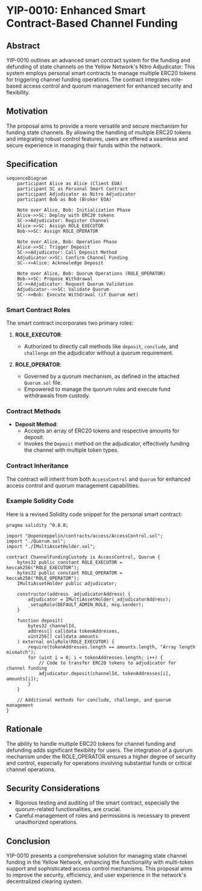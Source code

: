 # YIP-0010: Enhanced Smart Contract-Based Channel Funding

## Abstract
YIP-0010 outlines an advanced smart contract system for the funding and defunding of state channels on the Yellow Network's Nitro Adjudicator. This system employs personal smart contracts to manage multiple ERC20 tokens for triggering channel funding operations. The contract integrates role-based access control and quorum management for enhanced security and flexibility.

## Motivation
The proposal aims to provide a more versatile and secure mechanism for funding state channels. By allowing the handling of multiple ERC20 tokens and integrating robust control features, users are offered a seamless and secure experience in managing their funds within the network.

## Specification

```mermaid
sequenceDiagram
    participant Alice as Alice (Client EOA)
    participant SC as Personal Smart Contract
    participant Adjudicator as Nitro Adjudicator
    participant Bob as Bob (Broker EOA)

    Note over Alice, Bob: Initialization Phase
    Alice->>SC: Deploy with ERC20 tokens
    SC->>Adjudicator: Register Channel
    Alice->>SC: Assign ROLE_EXECUTOR
    Bob->>SC: Assign ROLE_OPERATOR

    Note over Alice, Bob: Operation Phase
    Alice->>SC: Trigger Deposit
    SC->>Adjudicator: Call Deposit Method
    Adjudicator->>SC: Confirm Channel Funding
    SC-->>Alice: Acknowledge Deposit

    Note over Alice, Bob: Quorum Operations (ROLE_OPERATOR)
    Bob->>SC: Propose Withdrawal
    SC->>Adjudicator: Request Quorum Validation
    Adjudicator-->>SC: Validate Quorum
    SC-->>Bob: Execute Withdrawal (if Quorum met)
```

### Smart Contract Roles
The smart contract incorporates two primary roles:

1. **ROLE_EXECUTOR**: 
   - Authorized to directly call methods like `deposit`, `conclude`, and `challenge` on the adjudicator without a quorum requirement.

2. **ROLE_OPERATOR**: 
   - Governed by a quorum mechanism, as defined in the attached `Quorum.sol` file.
   - Empowered to manage the quorum rules and execute fund withdrawals from custody.

### Contract Methods

- **Deposit Method**: 
  - Accepts an array of ERC20 tokens and respective amounts for deposit.
  - Invokes the `Deposit` method on the adjudicator, effectively funding the channel with multiple token types.

### Contract Inheritance
The contract will inherit from both `AccessControl` and `Quorum` for enhanced access control and quorum management capabilities.

### Example Solidity Code
Here is a revised Solidity code snippet for the personal smart contract:

```solidity
pragma solidity ^0.8.0;

import "@openzeppelin/contracts/access/AccessControl.sol";
import "./Quorum.sol";
import "./IMultiAssetHolder.sol";

contract ChannelFundingCustody is AccessControl, Quorum {
    bytes32 public constant ROLE_EXECUTOR = keccak256("ROLE_EXECUTOR");
    bytes32 public constant ROLE_OPERATOR = keccak256("ROLE_OPERATOR");
    IMultiAssetHolder public adjudicator;

    constructor(address _adjudicatorAddress) {
        adjudicator = IMultiAssetHolder(_adjudicatorAddress);
        _setupRole(DEFAULT_ADMIN_ROLE, msg.sender);
    }

    function deposit(
        bytes32 channelId, 
        address[] calldata tokenAddresses, 
        uint256[] calldata amounts
    ) external onlyRole(ROLE_EXECUTOR) {
        require(tokenAddresses.length == amounts.length, "Array length mismatch");
        for (uint i = 0; i < tokenAddresses.length; i++) {
            // Code to transfer ERC20 tokens to adjudicator for channel funding
            adjudicator.deposit(channelId, tokenAddresses[i], amounts[i]);
        }
    }

    // Additional methods for conclude, challenge, and quorum management
}
```

## Rationale
The ability to handle multiple ERC20 tokens for channel funding and defunding adds significant flexibility for users. The integration of a quorum mechanism under the ROLE_OPERATOR ensures a higher degree of security and control, especially for operations involving substantial funds or critical channel operations.

## Security Considerations
- Rigorous testing and auditing of the smart contract, especially the quorum-related functionalities, are crucial.
- Careful management of roles and permissions is necessary to prevent unauthorized operations.

## Conclusion
YIP-0010 presents a comprehensive solution for managing state channel funding in the Yellow Network, enhancing the functionality with multi-token support and sophisticated access control mechanisms. This proposal aims to improve the security, efficiency, and user experience in the network's decentralized clearing system.

